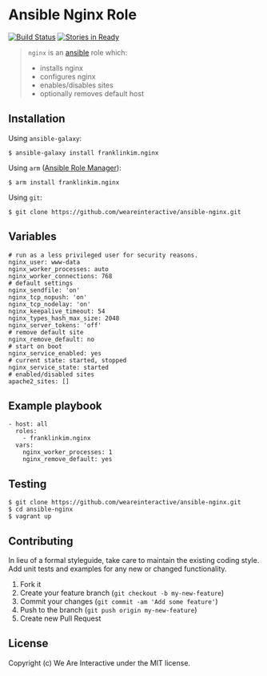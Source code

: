 # Ansible Nginx Role

[![Build Status](https://travis-ci.org/weareinteractive/ansible-nginx.png?branch=master)](https://travis-ci.org/weareinteractive/ansible-nginx)
[![Stories in Ready](https://badge.waffle.io/weareinteractive/ansible-nginx.svg?label=ready&title=Ready)](http://waffle.io/weareinteractive/ansible-nginx)

> `nginx` is an [ansible](http://www.ansible.com) role which: 
> 
> * installs nginx
> * configures nginx
> * enables/disables sites
> * optionally removes default host

## Installation

Using `ansible-galaxy`:

```
$ ansible-galaxy install franklinkim.nginx
```

Using `arm` ([Ansible Role Manager](https://github.com/mirskytech/ansible-role-manager/)):

```
$ arm install franklinkim.nginx
```

Using `git`:

```
$ git clone https://github.com/weareinteractive/ansible-nginx.git
```

## Variables

```
# run as a less privileged user for security reasons.
nginx_user: www-data
nginx_worker_processes: auto
nginx_worker_connections: 768
# default settings
nginx_sendfile: 'on'
nginx_tcp_nopush: 'on'
nginx_tcp_nodelay: 'on'
nginx_keepalive_timeout: 54
nginx_types_hash_max_size: 2048
nginx_server_tokens: 'off'
# remove default site
nginx_remove_default: no
# start on boot
nginx_service_enabled: yes
# current state: started, stopped
nginx_service_state: started
# enabled/disabled sites
apache2_sites: []
```

## Example playbook

```
- host: all
  roles: 
    - franklinkim.nginx
  vars:
    nginx_worker_processes: 1
    nginx_remove_default: yes
```

## Testing

```
$ git clone https://github.com/weareinteractive/ansible-nginx.git
$ cd ansible-nginx
$ vagrant up
```

## Contributing
In lieu of a formal styleguide, take care to maintain the existing coding style. Add unit tests and examples for any new or changed functionality.

1. Fork it
2. Create your feature branch (`git checkout -b my-new-feature`)
3. Commit your changes (`git commit -am 'Add some feature'`)
4. Push to the branch (`git push origin my-new-feature`)
5. Create new Pull Request

## License
Copyright (c) We Are Interactive under the MIT license.

